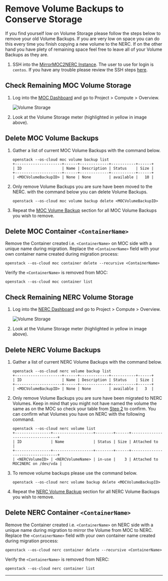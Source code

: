 # Remove Volume Backups to Conserve Storage

If you find yourself low on Volume Storage please follow the steps below to
remove your old Volume Backups. If you are very low on space you can do this
every time you finish copying a new volume to the NERC. If on the other hand
you have plety of remaining space feel free to leave all of your Volume
Backups as they are.

1. SSH into the [MirrorMOC2NERC Instance][sshmirror]. The user to use for
   login is `centos`. If you have any trouble please review the SSH steps
   [here][sshmoc].

[sshmirror]: https://nerc-project.github.io/nerc-docs/migration-moc-to-nerc/Step3/#create-a-new-moc-mirror-to-nerc-instance
[sshmoc]: https://docs.massopen.cloud/en/latest/openstack/ssh-to-cloud-vm.html

## Check Remaining MOC Volume Storage

1. Log into the [MOC Dashboard][mocdash] and go to Project > Compute >
   Overview.

    [mocdash]: https://kaizen.massopen.cloud/dashboard/project/

    ![Volume Storage](images/S4_VolumeStorageMOC.png)

2. Look at the Volume Storage meter (highlighted in yellow in image above).

## Delete MOC Volume Backups

1.  Gather a list of current MOC Volume Backups with the command below.

        openstack --os-cloud moc volume backup list
        +---------------------+------+-------------+-----------+------+
        | ID                  | Name | Description | Status    | Size |
        +---------------------+------+-------------+-----------+------+
        | <MOCVolumeBackupID> | None | None        | available |   10 |

2.  Only remove Volume Backups you are sure have been moved to the NERC.
    with the command below you can delete Volume Backups.

        openstack --os-cloud moc volume backup delete <MOCVolumeBackupID>

3.  Repeat the [MOC Volume Backup](#delete-moc-volume-backups) section for
    all MOC Volume Backups you wish to remove.

## Delete MOC Container `<ContainerName>`

Remove the Container created i.e. `<ContainerName>` on MOC side with a unique name
during migration. Replace the `<ContainerName>` field with your own container name
created during migration process:

    openstack --os-cloud moc container delete --recursive <ContainerName>

Verify the `<ContainerName>` is removed from MOC:

    openstack --os-cloud moc container list

## Check Remaining NERC Volume Storage

1. Log into the [NERC Dashboard][nercdash] and go to Project > Compute >
   Overview.

    [nercdash]: https://stack.nerc.mghpcc.org/dashboard

    ![Volume Storage](images/S4_VolumeStorageNERC.png)

2. Look at the Volume Storage meter (highlighted in yellow in image above).

## Delete NERC Volume Backups

1.  Gather a list of current NERC Volume Backups with the command below.

        openstack --os-cloud nerc volume backup list
        +---------------------+------+-------------+-----------+------+
        | ID                  | Name | Description | Status    | Size |
        +---------------------+------+-------------+-----------+------+
        | <MOCVolumeBackupID> | None | None        | available |   3  |

2.  Only remove Volume Backups you are sure have been migrated to NERC Volumes.
    Keep in mind that you might not have named the volume the same as on the MOC
    so check your table from [Step 2](./Step2.md#moc-volume-information-table) to
    confirm. You can confirm what Volumes you have on NERC with the following command.

        openstack --os-cloud nerc volume list
        +----------------+------------------+--------+------+----------------------------------+
        | ID             | Name             | Status | Size | Attached to                      |
        +----------------+------------------+--------+------+----------------------------------+
        | <NERCVolumeID> | <NERCVolumeName> | in-use |    3 | Attached to MOC2NERC on /dev/vda |

3.  To remove volume backups please use the command below.

        openstack --os-cloud nerc volume backup delete <MOCVolumeBackupID>

4.  Repeat the [NERC Volume Backup](#delete-nerc-volume-backups) section for
    all NERC Volume Backups you wish to remove.

## Delete NERC Container `<ContainerName>`

Remove the Container created i.e. `<ContainerName>` on NERC side with a unique name
during migration to mirror the Volume from MOC to NERC. Replace the `<ContainerName>`
field with your own container name created during migration process:

    openstack --os-cloud nerc container delete --recursive <ContainerName>

Verify the `<ContainerName>` is removed from NERC:

    openstack --os-cloud nerc container list

---
